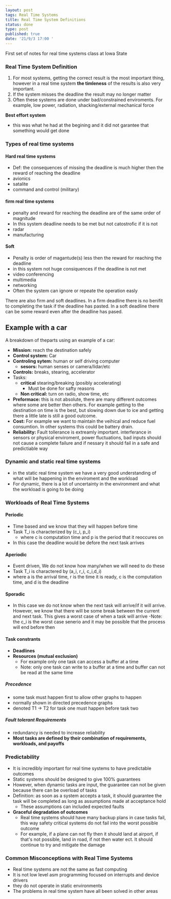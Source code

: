 ```yaml
---
layout: post
tags: Real Time Systems
title: Real Time System Definitions
status: done
type: post
published: true
date: '21/9/3 17:00 '
---
```


First set of notes for real time systems class at Iowa State

### Real Time System Definition
  1. For most systems, getting the correct result is the most important thing, however in a real time system **the timleness** of the results is also very important.
  2. If the system misses the deadline the result may no longer matter
  3. Often these systems are done under bad/constrained enviroments. For example, low power, radiation, shacking/external mechanical force


**Best effort system**
- this was what he had at the begining and it did not garantee that something would get done

### Types of real time systems

#### Hard real time systems
- Def: the consequences of missing the deadline is much higher then the reward of reaching the deadline
- avionics
- satalite
- command and control (military)
	
#### firm real time systems
- penalty and reward for reaching the deadline are of the same order of magnitude 
- In this system deadline needs to be met but not catostrofic if it is not
- radar 
- manufacturing
	
#### Soft
- Penalty is order of magantude(s) less then the reward for reaching the deadline
- in this system not huge consiquences if the deadline is not met
- video conferencing
- multimedia
- networking
- Often the system can ignore or repeate the operation easly
	
There are also firm and soft deadlines. In a firm deadline there is no benifit to completing the task if the deadline has pasted. In a soft deadline there can be some reward even after the deadline has pased.


## Example with a car
A breakdown of theparts using an example of a car:
- **Mission:** reach the destination safely
- **Control system:** Car
- **Controling sytem:** human or self driving computer
	- **sesors:** human senses or camera/lidar/etc
- **Controls:** breaks, stearing, accelerator
- Tasks:
	- **critical** stearing/breaking (posibly accelerating)
		- Must be done for safty reasons
	- **Non critical:** turn on radio, show time, etc
- **Preformace:** this is not absolute, there are many different outcomes where some are better then others. For example getting to the destination on time is the best, but slowing down due to ice and getting there a little late is still a good outcome.
- **Cost:** For example we want to maintain the veihical and reduce fuel consumtion. In other systems this could be battery drain.
- **Reliability:** Fault tollerance is extreamly important. interferance in sensors or physical enviroment, power fluctuations, bad inputs should not cause a complete failure and if nessary it should fail in a safe and predictiable way


### Dynamic and static real time systems
- in the static real time system we have a very good understanding of what will be happening in the enviroment and the workload
- For dynamic, there is a lot of uncertainty in the environment and what the workload is going to be doing

### Workloads of Real Time Systems
#### Periodic
- Time based and we know that they will happen before time
- Task T_i is characterized by (c_i, p_i) 
	- where c is computation time and p is the period that it reoccures on
- In this case the deadline would be defore the next task arrives

#### Aperiodic 
 - Event driven, We do not know how many/when we will need to do these
 - Task T_i is charactered by (a_i, r_i, c_i,d_i)
 - where a is the arrival time, r is the time it is ready, c is the computation time, and d is the deadline

#### Sporadic 
- In this case we  do not know when the next task will arrive/if it will arrive. However, we know that there will be some break between the current and next task. This gives a worst case of when a task will arrive
-Note: the c_i is the worst case senerio and it may be possible that the process will end before then

#### Task constrants
 - **Deadlines**
 - **Resources (mutual exclusion)**
   - For example only one task can access a buffer at a time
   - Note: only one task can write to a buffer at a time and buffer can not be read at the same time
##### Precedence
- some task must happen first to allow other graphs to happen
- normally shown in directed precedence graphs
- denoted T1 -> T2 for task one must happen before task two
##### Fault tolerant Requirements
- redundancy is needed to increase reliability
- **Most tasks are defined by their combination of requirements, workloads, and payoffs**


### Predictability
- It is incredibly important for real time systems to have predictable outcomes
 - Static systems should be designed to give 100% guarantees
 - However, when dynamic tasks are input, the guarantee can not be given because there can be overload of tasks
 - Definition: as soon as a system accepts a task, it should guarantee the task will be completed as long as assumptions made at acceptance hold
	 - These assumptions can included expected faults
 - **Graceful degradation of outcomes**
	 - Real time systems should have many backup plans in case tasks fail, this way safety critical systems do not fail into the worst possible outcome
	 - For example, if a plane can not fly then it should land at airport, if that's not possible, land in road, if not then water ect. It should continue to try and mitigate the damage
 
### Common Misconceptions with Real Time Systems
 - Real time systems are not the same as fast computing
 - It is not low level asm programming focused on interrupts and device drivers
 - they do not operate in static environments
 - The problems in real time system have all been solved in other areas

